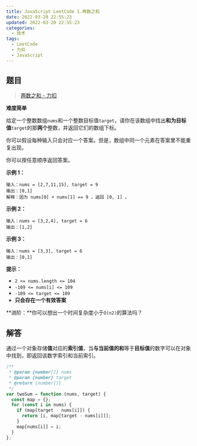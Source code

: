 ```yaml
---
title: JavaScript LeetCode 1.两数之和
date: 2022-03-20 22:55:23
updated: 2022-03-20 22:55:23
categories:
  - 技术
tags:
  - LeetCode
  - 力扣
  - JavaScript
---
```


<!--more-->

## 题目

> [两数之和 - 力扣](https://leetcode-cn.com/problems/two-sum/)

**难度简单**

给定一个整数数组`nums`和一个整数目标值`target`，请你在该数组中找出**和为目标值**`target`的那**两个**整数，并返回它们的数组下标。

你可以假设每种输入只会对应一个答案。但是，数组中同一个元素在答案里不能重复出现。

你可以按任意顺序返回答案。

**示例 1：**

```
输入：nums = [2,7,11,15], target = 9
输出：[0,1]
解释：因为 nums[0] + nums[1] == 9 ，返回 [0, 1] 。
```

**示例 2：**

```
输入：nums = [3,2,4], target = 6
输出：[1,2]
```

**示例 3：**

```
输入：nums = [3,3], target = 6
输出：[0,1]
```

**提示：**

- `2 <= nums.length <= 104`
- `-109 <= nums[i] <= 109`
- `-109 <= target <= 109`
- **只会存在一个有效答案**

**进阶：**你可以想出一个时间复杂度小于`O(n2)`的算法吗？

## 解答

通过一个对象存储**值**对应的**索引值**，当**与当前值的和**等于**目标值**的数字可以在对象中找到，即返回该数字索引和当前索引。

```js
/**
 * @param {number[]} nums
 * @param {number} target
 * @return {number[]}
 */
var twoSum = function (nums, target) {
  const map = {};
  for (const i in nums) {
    if (map[target - nums[i]]) {
      return [i, map[target - nums[i]]];
    }
    map[nums[i]] = i;
  }
};
```
